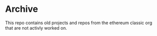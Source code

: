 # Archive
This repo contains old projects and repos from the ethereum classic org that are not activly worked on. 
